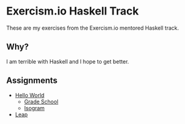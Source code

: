 # Exercism.io Haskell Track
These are my exercises from the Exercism.io mentored Haskell track.

## Why?
I am terrible with Haskell and I hope to get better. 

## Assignments
- [Hello World](./haskell/hello-world/README.md)
    - [Grade School](./haskell/grade-school/README.md)
    - [Isogram](./haskell/isogram/README.md)
- [Leap](./haskell/leap/README.md)
